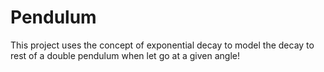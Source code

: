# Pendulum

This project uses the concept of exponential decay to model the decay to rest of a double pendulum when let go at a given angle!
